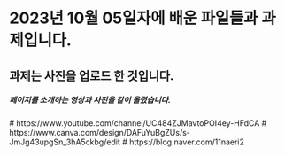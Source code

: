 <h1>2023년 10월 05일자에 배운 파일들과 과제입니다. </h1>
<h2>과제는 사진을 업로드 한 것입니다.</h2>
<h5>페이지를 소개하는 영상과 사진을 같이 올렸습니다.</h5>
#
https://www.youtube.com/channel/UC484ZJMavtoPOI4ey-HFdCA
#
https://www.canva.com/design/DAFuYuBgZUs/s-JmJg43upgSn_3hA5ckbg/edit
#
https://blog.naver.com/11naeri2

